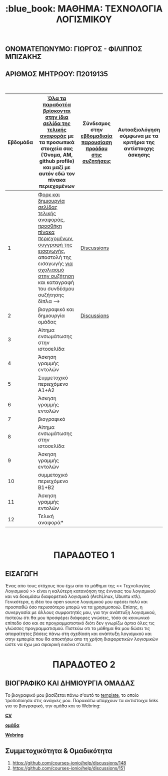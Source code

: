 <h1 align="center">:blue_book: ΜΑΘΗΜΑ: ΤΕΧΝΟΛΟΓΙΑ ΛΟΓΙΣΜΙΚΟΥ</h1>
<br />

## ΟΝΟΜΑΤΕΠΩΝΥΜΟ: ΓΙΩΡΓΟΣ - ΦΙΛΙΠΠΟΣ ΜΠΙΖΑΚΗΣ
## ΑΡΙΘΜΟΣ ΜΗΤΡΩΟΥ: Π2019135 
<br/>

| Εβδομάδα | [Όλα τα παραδοτέα βρίσκονται στην ίδια σελίδα της τελικής αναφοράς](https://courses-ionio.github.io/help/deliverables/) με τα προσωπικά στοιχεία σας (Όνομα, ΑΜ, github profile) και μαζί με αυτόν εδώ τον πίνακα περιεχομένων | Σύνδεσμος στην [εβδομαδιαία παρουσίαση προόδου στις συζητήσεις](https://github.com/courses-ionio/help/discussions/categories/show-and-tell) | Αυτοαξιολόγηση σύμφωνα με τα κριτήρια της αντίστοιχης άσκησης |
| --- | --- | --- | --- |
| 1 | [Φορκ και δημιουργία σελίδας τελικής αναφοράς](https://courses-ionio.github.io/help/guide/), [προσθήκη πίνακα περιεχομένων](https://raw.githubusercontent.com/courses-ionio/sw/master/README.md), [συγγραφή της εισαγωγής](https://courses-ionio.github.io/help/intro/), αποστολή της εισαγωγής [για σχολιασμό στην συζήτηση](https://github.com/courses-ionio/help/discussions/categories/show-and-tell) και καταγραφή του συνδέσμου συζήτησης δίπλα --> |[Discussions](https://github.com/courses-ionio/help/discussions/59) | |
| 2 | βιογραφικό και δημιουργία ομάδας |[Discussions](https://github.com/courses-ionio/help/discussions/182) | |
| 3 | Αίτημα ενσωμάτωσης στην ιστοσελίδα | | |
| 4 | Άσκηση γραμμής εντολών | | |
| 5 | Συμμετοχικό περιεχόμενο A1+A2 | | |
| 6 | Άσκηση γραμμής εντολών | | |
| 7 | βιογραφικό | | |
| 8 | Αίτημα ενσωμάτωσης στην ιστοσελίδα | | |
| 9 | Άσκηση γραμμής εντολών | | |
| 10 | συμμετοχικό περιεχόμενο B1+B2 | | |
| 11 | Άσκηση γραμμής εντολών | | |
| 12 | Τελική αναφορά* | | |

<br />

<h1 align="center">ΠΑΡΑΔΟΤΕΟ 1</h1>

## ΕΙΣΑΓΩΓΗ
Ένας απο τους στόχους που έχω απο το μάθημα της << Τεχνολογίας Λογισμικού >> είναι η καλύτερη κατανόηση της έννοιας του λογισμικού και να δοκιμάσω διαφορετικά λογισμικά (ArchLinux, Ubuntu κτλ). Γενικότερα, η ιδέα του open source λογισμικού μου αρέσει πολύ και προσπαθώ όσο περισσότερο μπορώ να τα χρησιμοποιώ. Επίσης, η συνεργασία με άλλους συμφοιτητές μου, για την ανάπτυξη λογισμικού, πιστεύω ότι θα μου προσφέρει διάφορες γνώσεις, τόσο σε κοινωνικό επίπεδο όσο και σε προγραμματιστικό διότι δεν γνωρίζω άρτια όλες τις γλώσσες προγραμματισμού. Πιστεύω οτι το μάθημα θα μου δώσει τις απαραίτητες βάσεις πάνω στη σχεδίαση και ανάπτυξη λογισμικού και στην εμπειρία που θα αποκτήσω απο τη χρήση διαφορετικών λογισμικών ώστε να έχω μια σφαιρική εικόνα σ'αυτά. <br />

<h1 align="center">ΠΑΡΑΔΟΤΕΟ 2</h1>

## ΒΙΟΓΡΑΦΙΚΟ ΚΑΙ ΔΗΜΙΟΥΡΓΙΑ ΟΜΑΔΑΣ 
Το βιογραφικό μου βασίζεται πάνω σ'αυτό το [template](https://github.com/sharu725/online-cv), το οποίο τροποποίησα στις ανάγκες μου. Παρακάτω υπάρχουν τα αντίστοιχα links για το βιογραφικό, την ομάδα και το Webring:

**[CV](https://p19biza.github.io/online-cv/)** 

**[ομάδα](https://github.com/ionioi)** 

**[Webring](https://ionioi.netlify.app/)** 

## Συμμετοχικότητα & Ομαδικότητα

1. https://github.com/courses-ionio/help/discussions/148
2. https://github.com/courses-ionio/help/discussions/151

